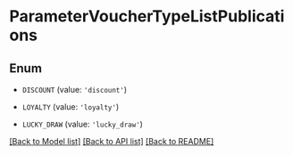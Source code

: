 # ParameterVoucherTypeListPublications


## Enum

* `DISCOUNT` (value: `'discount'`)

* `LOYALTY` (value: `'loyalty'`)

* `LUCKY_DRAW` (value: `'lucky_draw'`)

[[Back to Model list]](../README.md#documentation-for-models) [[Back to API list]](../README.md#documentation-for-api-endpoints) [[Back to README]](../README.md)


